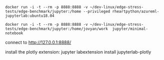 ```
docker run -i -t --rm -p 8888:8888 -v ~/dev-linux/edge-stress-tests/edge-benchmark/jupyter:/home --privileged rheartpython/azureml-jupyterlab:ubuntu18.04

docker run -i -t --rm -p 8888:8888 -v ~/dev-linux/edge-stress-tests/edge-benchmark/jupyter:/home/jovyan/work  jupyter/minimal-notebook
```

connect to http://127.0.0.1:8888/

install the plotly extension:
jupyter labextension install jupyterlab-plotly

